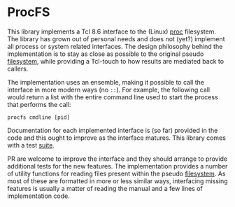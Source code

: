 # ProcFS

This library implements a Tcl 8.6 interface to the (Linux) [proc] filesystem.
The library has grown out of personal needs and does not (yet?) implement all
process or system related interfaces. The design philosophy behind the
implementation is to stay as close as possible to the original pseudo
[filesystem][man], while providing a Tcl-touch to how results are mediated back
to callers.

  [proc]: https://en.wikipedia.org/wiki/Procfs
  [man]: http://man7.org/linux/man-pages/man5/proc.5.html

The implementation uses an ensemble, making it possible to call the interface
in more modern ways (no `::`). For example, the following call would return a
list with the entire command line used to start the process that performs the
call:

    procfs cmdline [pid]

Documentation for each implemented interface is (so far) provided in the code
and this ought to improve as the interface matures. This library comes with a
test [suite](tests/).

PR are welcome to improve the interface and they should arrange to provide
additional tests for the new features. The implementation provides a number of
utility functions for reading files present within the pseudo [filesystem][man].
As most of these are formatted in more or less similar ways, interfacing missing
features is usually a matter of reading the manual and a few lines of
implementation code.